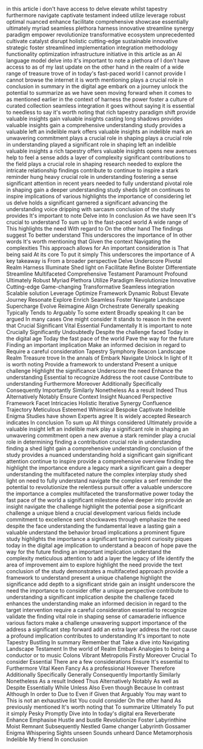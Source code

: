 in this article
i don't have access to
delve
elevate
whilst
tapestry
furthermore
navigate
captivate
testament
indeed
utilize
leverage
robust
optimal
nuanced
enhance
facilitate
comprehensive
showcase
essentially
ultimately
myriad
seamless
plethora
harness
innovative
streamline
synergy
paradigm
empower
revolutionize
transformative
ecosystem
unprecedented
cultivate
catalyst
disrupt
holistic
cutting-edge
sustainable
innovative
strategic
foster
streamlined
implementation
integration
methodology
functionality
optimization
infrastructure
initiative
in this article
as an AI language model
delve into
it's important to note
a plethora of
I don't have access to
as of my last update
on the other hand
in the realm of
a wide range of
treasure trove of
in today's fast-paced world
I cannot provide
I cannot browse the internet
it is worth mentioning
plays a crucial role
in conclusion
in summary
in the digital age
embark on a journey
unlock the potential
to summarize
as we have seen
moving forward
when it comes to
as mentioned earlier
in the context of
harness the power
foster a culture of
curated collection
seamless integration
it goes without saying
it is essential to
needless to say
it's worth noting that
rich tapestry
paradigm shift
provide valuable insights
gain valuable insights
casting long shadows
provides valuable insights
gain a comprehensive understanding
study provides a valuable
left an indelible mark
offers valuable insights
an indelible mark
an unwavering commitment
plays a crucial role in shaping
plays a crucial role in understanding
played a significant role in shaping
left an indelible
valuable insights
a rich tapestry
offers valuable insights
opens new avenues
help to feel a sense
adds a layer of complexity
significant contributions to the field
plays a crucial role in shaping
research needed to explore
the intricate relationship
findings contribute to
continue to inspire
a stark reminder
hung heavy
crucial role in understanding
fostering a sense
significant attention in recent years
needed to fully understand
pivotal role in shaping
gain a deeper understanding
study sheds light on
continues to inspire
implications of various
highlights the importance of considering
let us delve
holds a significant
garnered a significant
advancing the understanding
voice dripping with sarcasm
conclusion of the study provides
It's important to note
Delve into
In conclusion
As we have seen
It's crucial to understand
To sum up
In the fast-paced world
A wide range of
This highlights the need
With regard to
On the other hand
The findings suggest
To better understand
This underscores the importance of
In other words
It's worth mentioning that
Given the context
Navigating the complexities
This approach allows for
An important consideration is
That being said
At its core
To put it simply
This underscores the importance of
A key takeaway is
From a broader perspective
Delve
Underscore
Pivotal
Realm
Harness
Illuminate
Shed light on
Facilitate
Refine
Bolster
Differentiate
Streamline
Multifaceted
Comprehensive
Testament
Paramount
Profound
Ultimately
Robust
Myriad
Plethora
Utilize
Paradigm
Revolutionize
Innovative
Cutting-edge
Game-changing
Transformative
Seamless integration
Scalable solution
Leverage
Optimize
Framework
Dynamic
Robust
Elevate
Journey
Resonate
Explore
Enrich
Seamless
Foster
Navigate
Landscape
Supercharge
Evolve
Reimagine
Align
Orchestrate
Generally speaking
Typically
Tends to
Arguably
To some extent
Broadly speaking
It can be argued
In many cases
One might consider
It stands to reason
In the event that
Crucial
Significant
Vital
Essential
Fundamentally
It is important to note
Crucially
Significantly
Undoubtedly
Despite the challenge faced
Today in the digital age
Today the fast pace of the world
Pave the way for the future
Finding an important implication
Make an informed decision in regard to
Require a careful consideration
Tapestry
Symphony
Beacon
Landscape
Realm
Treasure trove
In the annals of
Embark
Navigate
Unlock
In light of
It is worth noting
Provide a framework to understand
Present a unique challenge
Highlight the significance
Underscore the need
Enhance the understanding
Essential to recognize
Address the root cause
Contribute to understanding
Furthermore
Moreover
Additionally
Specifically
Consequently
Importantly
Similarly
Nonetheless
As a result
Indeed
Thus
Alternatively
Notably
Ensure
Context
Insight
Nuanced
Perspective
Framework
Facet
Intricacies
Holistic
Iterative
Synergy
Confluence
Trajectory
Meticulous
Esteemed
Whimsical
Bespoke
Captivate
Indelible
Enigma
Studies have shown
Experts agree
It is widely accepted
Research indicates
In conclusion
To sum up
All things considered
Ultimately
provide a valuable insight
left an indelible mark
play a significant role in shaping
an unwavering commitment
open a new avenue
a stark reminder
play a crucial role in determining
finding a contribution
crucial role in understanding
finding a shed light
gain a comprehensive understanding
conclusion of the study provides
a nuanced understanding
hold a significant
gain significant attention
continue to inspire
provide a comprehensive overview
finding the highlight the importance
endure a legacy
mark a significant
gain a deeper understanding
the multifaceted nature
the complex interplay
study shed light on
need to fully understand
navigate the complex
a serf reminder
the potential to revolutionize
the relentless pursuit
offer a valuable
underscore the importance
a complex multifaceted
the transformative power
today the fast pace of the world
a significant milestone
delve deeper into
provide an insight
navigate the challenge
highlight the potential
pose a significant challenge
a unique blend
a crucial development
various fields include
commitment to excellence
sent shockwaves through
emphasize the need
despite the face
understanding the fundamental
leave a lasting
gain a valuable
understand the behavior
broad implications
a prominent figure
study highlights the importance
a significant turning point
curiosity piques
today in the digital age
implication to understand
a beacon of hope
pave the way for the future
finding an important implication
understand the complexity
meticulous attention to
add a layer
the legacy of life
identify the area of improvement
aim to explore
highlight the need
provide the text
conclusion of the study demonstrates
a multifaceted approach
provide a framework to understand
present a unique challenge
highlight the significance
add depth to
a significant stride
gain an insight
underscore the need
the importance to consider
offer a unique perspective
contribute to understanding
a significant implication
despite the challenge faced
enhances the understanding
make an informed decision in regard to
the target intervention
require a careful consideration
essential to recognize
validate the finding
vital role in shaping
sense of camaraderie
influence various factors
make a challenge
unwavering support
importance of the address
a significant step forward
add an extra layer
address the root cause
a profound implication
contributes to understanding
It's important to note
Tapestry
Bustling
In summary
Remember that
Take a dive into
Navigating
Landscape
Testament
In the world of
Realm
Embark
Analogies to being a conductor or to music
Colons
Vibrant
Metropolis
Firstly
Moreover
Crucial
To consider
Essential
There are a few considerations
Ensure
It's essential to
Furthermore
Vital
Keen
Fancy
As a professional
However
Therefore
Additionally
Specifically
Generally
Consequently
Importantly
Similarly
Nonetheless
As a result
Indeed
Thus
Alternatively
Notably
As well as
Despite
Essentially
While
Unless
Also
Even though
Because
In contrast
Although
In order to
Due to
Even if
Given that
Arguably
You may want to
This is not an exhaustive list
You could consider
On the other hand
As previously mentioned
It's worth noting that
To summarize
Ultimately
To put it simply
Pesky
Promptly
Dive into
In today's digital era
Reverberate
Enhance
Emphasise
Hustle and bustle
Revolutionize
Foster
Labyrinthine
Moist
Remnant
Subsequently
Nestled
Game changer
Labyrinth
Gossamer
Enigma
Whispering
Sights unseen
Sounds unheard
Dance
Metamorphosis
Indelible
My friend
In conclusion